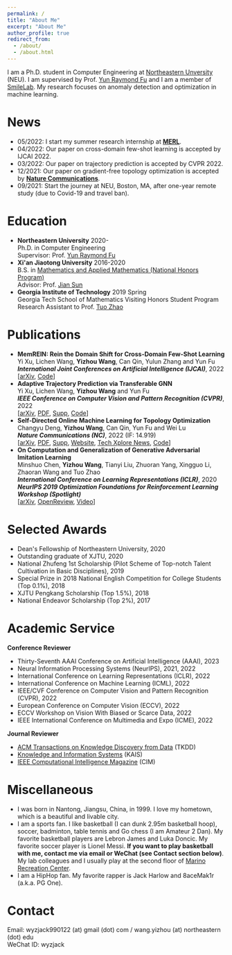 ```yaml
---
permalink: /
title: "About Me"
excerpt: "About Me"
author_profile: true
redirect_from: 
  - /about/
  - /about.html
---
```

I am a Ph.D. student in Computer Engineering at [Northeastern Unversity](https://www.northeastern.edu/) (NEU). I am supervised by Prof. [Yun Raymond Fu](http://www1.ece.neu.edu/~yunfu/) and I am a member of [SmileLab](https://web.northeastern.edu/smilelab/). My research focuses on anomaly detection and optimization in machine learning.

News
======
* 05/2022: I start my summer research internship at [**MERL**](https://www.merl.com/).   
* 04/2022: Our paper on cross-domain few-shot learning is accepted by IJCAI 2022.   
* 03/2022: Our paper on trajectory prediction is accepted by CVPR 2022.   
* 12/2021: Our paper on gradient-free topology optimization is accepted by [**Nature Communications**](https://www.nature.com/ncomms/).  
* 09/2021: Start the journey at NEU, Boston, MA, after one-year remote study (due to Covid-19 and travel ban).  
  
Education
======
* **Northeastern University**  2020-  
Ph.D. in Computer Engineering  
Supervisor: Prof. [Yun Raymond Fu](http://www1.ece.neu.edu/~yunfu/)
* **Xi'an Jiaotong University**  2016-2020  
B.S. in [Mathematics and Applied Mathematics (National Honors Program)](http://bjb.xjtu.edu.cn/info/1071/2192.htm)  
Advisor: Prof. [Jian Sun](http://gr.xjtu.edu.cn/web/jiansun)
* **Georgia Institute of Technology**  2019 Spring  
Georgia Tech School of Mathematics Visiting Honors Student Program  
Research Assistant to Prof. [Tuo Zhao](https://www2.isye.gatech.edu/~tzhao80/)

<!-- Preprints
=====
* **SLA$^2$P: Self-supervised Anomaly Detection with Adversarial Perturbation**  
**Yizhou Wang**, Can Qin, Rongzhe Wei, Yi Xu, Yue Bai and Yun Fu  
[[arXiv](https://arxiv.org/pdf/2111.12896.pdf)][Code will be released soon.]   -->

<!-- * **Rethinking Adam: A Twofold Exponential Moving Average Approach**  
**Yizhou Wang**, Yue Kang, Can Qin, Huan Wang, Yi Xu, Yulun Zhang and Yun Fu  
[[arXiv](https://arxiv.org/pdf/2106.11514.pdf)][Code will be released soon.]   -->

<!-- * **An Unrolled Implicit Regularization Network for Joint Image and Sensitivity Estimation in Parallel MR Imaging with Convergence Guarantees**  
Yan Yang\*, **Yizhou Wang\***, Jiazhen Wang, Jian Sun and Zongben Xu (\* equal contribution)  
In submission -->


Publications
====== 
* **MemREIN: Rein the Domain Shift for Cross-Domain Few-Shot Learning**   
Yi Xu, Lichen Wang, **Yizhou Wang**, Can Qin, Yulun Zhang and Yun Fu   
***International Joint Conferences on Artificial Intelligence (IJCAI)***, 2022   
[[arXiv](), [Code]()]  
* **Adaptive Trajectory Prediction via Transferable GNN**   
Yi Xu, Lichen Wang, **Yizhou Wang** and Yun Fu   
***IEEE Conference on Computer Vision and Pattern Recognition (CVPR)***, 2022  
[[arXiv](https://arxiv.org/pdf/2203.05046.pdf), [PDF](https://openaccess.thecvf.com/content/CVPR2022/papers/Xu_Adaptive_Trajectory_Prediction_via_Transferable_GNN_CVPR_2022_paper.pdf), [Supp](https://openaccess.thecvf.com/content/CVPR2022/supplemental/Xu_Adaptive_Trajectory_Prediction_CVPR_2022_supplemental.pdf), [Code]()]   
* **Self-Directed Online Machine Learning for Topology Optimization**   
Changyu Deng, **Yizhou Wang**, Can Qin, Yun Fu and Wei Lu  
***Nature Communications (NC)***, 2022 (IF: 14.919)  
[[arXiv](https://arxiv.org/pdf/2002.01927.pdf), [PDF](https://www.nature.com/articles/s41467-021-27713-7.pdf), [Supp](https://static-content.springer.com/esm/art%3A10.1038%2Fs41467-021-27713-7/MediaObjects/41467_2021_27713_MOESM1_ESM.pdf), [Website](https://www.nature.com/articles/s41467-021-27713-7), [Tech Xplore News](https://vmportal.net/news/2022-01-team-algorithm.html), [Code](https://github.com/deng-cy/deep_learning_topology_opt)]   
* **On Computation and Generalization of Generative Adversarial Imitation Learning**  
Minshuo Chen, **Yizhou Wang**, Tianyi Liu, Zhuoran Yang, Xingguo Li, Zhaoran Wang and Tuo Zhao  
***International Conference on Learning Representations (ICLR)***, 2020   
***NeurIPS 2019 Optimization Foundations for Reinforcement Learning Workshop (Spotlight)***   
[[arXiv](https://arxiv.org/pdf/2001.02792.pdf), [OpenReview](https://openreview.net/forum?id=BJl-5pNKDB), [Video](https://iclr.cc/virtual_2020/poster_BJl-5pNKDB.html)]   
  
Selected Awards 
======
* Dean's Fellowship of Northeastern University, 2020
* Outstanding graduate of XJTU, 2020
* National Zhufeng 1st Scholarship (Pilot Scheme of Top-notch Talent Cultivation in Basic Disciplines), 2019
* Special Prize in 2018 National English Competition for College Students (Top 0.1%), 2018
* XJTU Pengkang Scholarship (Top 1.5%), 2018
* National Endeavor Scholarship (Top 2%), 2017

Academic Service
======
**Conference Reviewer**
* Thirty-Seventh AAAI Conference on Artificial Intelligence (AAAI), 2023   
* Neural Information Processing Systems (NeurIPS), 2021, 2022    
* International Conference on Learning Representations (ICLR), 2022   
* International Conference on Machine Learning (ICML), 2022  
* IEEE/CVF Conference on Computer Vision and Pattern Recognition (CVPR), 2022  
* European Conference on Computer Vision (ECCV), 2022    
* ECCV Workshop on Vision With Biased or Scarce Data, 2022   
* IEEE International Conference on Multimedia and Expo (ICME), 2022   




**Journal Reviewer**  
* [ACM Transactions on Knowledge Discovery from Data](https://dl.acm.org/journal/tkdd) (TKDD)   
* [Knowledge and Information Systems](https://www.springer.com/journal/10115) (KAIS)  
* [IEEE Computational Intelligence Magazine](https://cis.ieee.org/publications/ci-magazine) (CIM)  

Miscellaneous
======
* I was born in Nantong, Jiangsu, China, in 1999. I love my hometown, which is a beautiful and livable city.  
* I am a sports fan. I like basketball (I can dunk 2.95m basketball hoop), soccer, badminton, table tennis and Go chess (I am Amateur 2 Dan). My favorite basketball players are Lebron James and Luka Doncic. My favorite soccer player is Lionel Messi. **If you want to play basketball with me, contact me via email or WeChat (see Contact section below)**. My lab colleagues and I usually play at the second floor of [Marino Recreation Center](https://www.google.com/maps/place/Marino+Recreation+Center/@42.3401825,-71.092249,17z/data=!3m1!4b1!4m5!3m4!1s0x89e37a18c400467f:0xdb4ad70af6e7d61!8m2!3d42.3401919!4d-71.0900511).   
* I am a HipHop fan. My favorite rapper is Jack Harlow and 8aceMak1r (a.k.a. PG One).

Contact
=====
Email: wyzjack990122 (at) gmail (dot) com / wang.yizhou (at) northeastern (dot) edu  
WeChat ID: wyzjack
